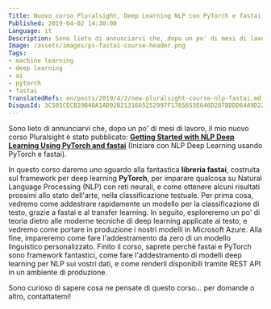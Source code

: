 ```yaml
---
Title: Nuovo corso Pluralsight, Deep Learning NLP con PyTorch e fastai
Published: 2019-04-02 14:30:00
Language: it
Description: Sono lieto di annunciarvi che, dopo un po' di mesi di lavoro, il mio nuovo corso Pluralsight è stato pubblicato. Getting Started with NLP Deep Learning Using PyTorch and fastai, iniziare con NLP Deep Learning usando PyTorch e fastai.
Image: /assets/images/ps-fastai-course-header.png
Tags:
- machine learning
- deep learning
- ai
- pytorch
- fastai
TranslatedRefs: en/posts/2019/4/2/new-pluralsight-course-nlp-fastai.md
DisqusId: 3C585CECB29B48A1AD92B2131665252997F1765653E646D287BDDD64A9D2267A
---
```

Sono lieto di annunciarvi che, dopo un po' di mesi di lavoro, il mio nuovo corso Pluralsight è stato pubblicato: **<a href="https://www.pluralsight.com/courses/getting-started-nlp-deep-learning-pytorch-fastai" target="_blank">Getting Started with NLP Deep Learning Using PyTorch and fastai</a>** (Iniziare con NLP Deep Learning usando PyTorch e fastai).

In questo corso daremo uno sguardo alla fantastica **libreria fastai**, costruita sul framework per deep learning **PyTorch**, per imparare qualcosa su Natural Language Processing (NLP) con reti neurali, e come ottenere alcuni risultati prossimi allo stato dell'arte, nella classificazione testuale. Per prima cosa, vedremo come addestrare rapidamente un modello per la classificazione di testo, grazie a fastai e al transfer learning. In seguito, esploreremo un po' di teoria dietro alle moderne tecniche di deep learning applicate al testo, e vedremo come portare in produzione i nostri modelli in Microsoft Azure. Alla fine, impareremo come fare l'addestramento da zero di un modello linguistico personalizzato. Finito il corso, saprete perch&egrave; fastai e PyTorch sono framework fantastici, come fare l'addestramento di modelli deep learning per NLP sui vostri dati, e come renderli disponibili tramite REST API in un ambiente di produzione.

Sono curioso di sapere cosa ne pensate di questo corso... per domande o altro, contattatemi!